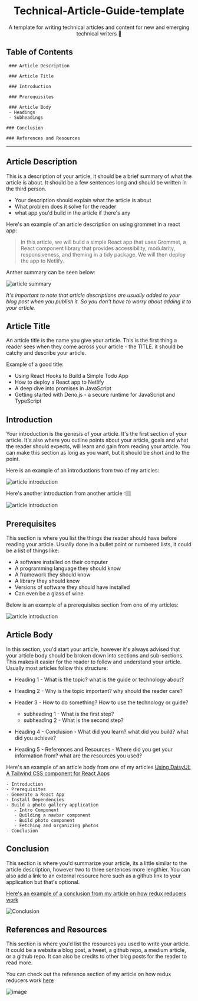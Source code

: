 <div align="center">

#  Technical-Article-Guide-template
A template for writing technical articles and content for new and emerging technical writers 🥑 <br />

</div>

## Table of Contents

```
 ### Article Description 

 ### Article Title 

 ### Introduction 

 ### Prerequisites

 ### Article Body
 - Headings 
 - Subheadings
  
### Conclusion

### References and Resources
```

---

## Article Description

This is a description of your article, it should be a brief summary of what the article is about. It should be a few sentences long and should be written in the third person.

- Your description should explain what the article is about
- What problem does it solve for the reader
- what app you'd build in the article if there's any

Here's an example of an article description on using grommet in a react app:

> In this article, we will build a simple React app that uses Grommet, a React component library that provides accessibility, modularity, responsiveness, and theming in a tidy package. We will then deploy the app to Netlify.

Anther summary can be seen below:

![article summary](img/article-description.png)

*It's important to note that article descriptions are usually added to your blog post when you publish it. So you don't have to worry about adding it to your article.*

## Article Title

An article title is the name you give your article. This is the first thing a reader sees when they come across your article - the TITLE. it should be catchy and describe your article. 

Example of a good title:

- Using React Hooks to Build a Simple Todo App
- How to deploy a React app to Netlify
- A deep dive into promises in JavaScript
- Getting started with Deno.js - a secure runtime for JavaScript and TypeScript

## Introduction

Your introduction is the genesis of your article. It's the first section of your article. It's also where you outline points about your article, goals and what the reader should expects, will learn and gain from reading your article.
You can make this section as long as you want, but it should be short and to the point.

Here is an example of an introductions from two of my articles:

![article introduction](img/article-summary.png)

Here's another introduction from another article 👇🏽

![article introduction](img/intro.png)


## Prerequisites

This section is where you list the things the reader should have before reading your article. Usually done in a bullet point or numbered lists, it could be a list of things like:  

- A software installed on their computer 
- A programming language they should know
- A framework they should know
- A library they should know
- Versions of software they should have installed
- Can even be a glass of wine 

Below is an example of a prerequisites section from one of my articles:

![article introduction](img/prerequisites.png)

## Article Body

In this section, you'd start your article, however it's always advised that your article body should be broken down into sections and sub-sections. This makes it easier for the reader to follow and understand your article.
Usually most articles follow this structure:

- Heading 1 - What is the topic? what is the guide or technology about?

- Heading 2 - Why is the topic important? why should the reader care?
  
- Header 3 - How to do something? How to use the technology or guide?
  - subheading 1 - What is the first step?
  - subheading 2 - What is the second step? 
- Heading 4 - Conclusion - What did you learn? what did you build? what did you achieve?
  
- Heading 5 - References and Resources - Where did you get your information from? what are the resources you used?

Here's an example of an article body from one of my articles 
[Using DaisyUI: A Tailwind CSS component for React Apps](https://blog.logrocket.com/daisyui-tailwind-components-react-apps/)

```
- Introduction
- Prerequisites
- Generate a React App
- Install Dependencies
- Build a photo gallery application 
   - Intro Component
   - Building a navbar component
   - Build photo component
   - Fetching and organizing photos
- Conclusion
```

## Conclusion 

This section is where you'd summarize your article, its a little similar to the article description, however two to three sentences more lengthier. You can also add a link to an external resource here such as a github link to your application but that's optional. 

[Here's an example of a conclusion from my article on how redux reducers work ](https://www.smashingmagazine.com/2020/12/how-redux-reducers-work/)

![Conclusion](img/conclusion.png)

## References and Resources

This section is where you'd list the resources you used to write your article. It could be a website a blog post, a tweet, a github repo, a medium article, or a github repo. It can also be credits to other blog posts for the reader to read more. 

You can check out the reference section of my article on how redux reducers work [here](https://www.smashingmagazine.com/2020/12/how-redux-reducers-work/#resources)

![image](img/resources.png)